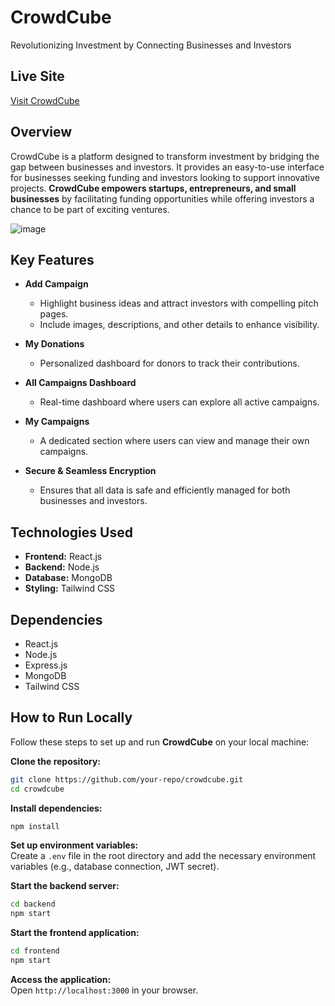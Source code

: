 
# CrowdCube  
Revolutionizing Investment by Connecting Businesses and Investors  

## Live Site  
[Visit CrowdCube](https://crowdcube-14ee1.web.app/)  

## Overview  
CrowdCube is a platform designed to transform investment by bridging the gap between businesses and investors. It provides an easy-to-use interface for businesses seeking funding and investors looking to support innovative projects. **CrowdCube empowers startups, entrepreneurs, and small businesses** by facilitating funding opportunities while offering investors a chance to be part of exciting ventures.  

![image](https://github.com/user-attachments/assets/51576513-5d89-4ecf-9fe8-764625da021d)


## Key Features  
- **Add Campaign**  
  - Highlight business ideas and attract investors with compelling pitch pages.  
  - Include images, descriptions, and other details to enhance visibility.  

- **My Donations**  
  - Personalized dashboard for donors to track their contributions.  

- **All Campaigns Dashboard**  
  - Real-time dashboard where users can explore all active campaigns.  

- **My Campaigns**  
  - A dedicated section where users can view and manage their own campaigns.  

- **Secure & Seamless Encryption**  
  - Ensures that all data is safe and efficiently managed for both businesses and investors.  

## Technologies Used  
- **Frontend:** React.js  
- **Backend:** Node.js  
- **Database:** MongoDB  
- **Styling:** Tailwind CSS  

## Dependencies  
- React.js  
- Node.js  
- Express.js  
- MongoDB  
- Tailwind CSS  

## How to Run Locally  
Follow these steps to set up and run **CrowdCube** on your local machine:  

 **Clone the repository:**  
   ```sh
   git clone https://github.com/your-repo/crowdcube.git
   cd crowdcube
   ```

 **Install dependencies:**  
   ```sh
   npm install
   ```

**Set up environment variables:**  
   Create a `.env` file in the root directory and add the necessary environment variables (e.g., database connection, JWT secret).  

 **Start the backend server:**  
   ```sh
   cd backend
   npm start
   ```

 **Start the frontend application:**  
   ```sh
   cd frontend
   npm start
   ```

**Access the application:**  
   Open `http://localhost:3000` in your browser.  

